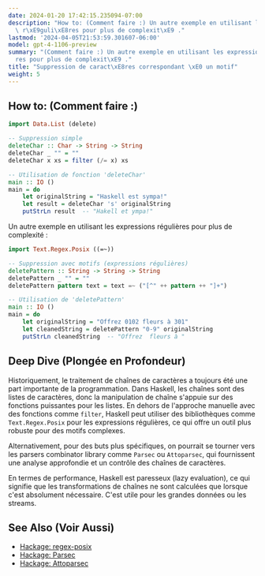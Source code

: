 ```yaml
---
date: 2024-01-20 17:42:15.235094-07:00
description: "How to: (Comment faire :) Un autre exemple en utilisant les expressions\
  \ r\xE9guli\xE8res pour plus de complexit\xE9 ."
lastmod: '2024-04-05T21:53:59.301607-06:00'
model: gpt-4-1106-preview
summary: "(Comment faire :) Un autre exemple en utilisant les expressions r\xE9guli\xE8\
  res pour plus de complexit\xE9 ."
title: "Suppression de caract\xE8res correspondant \xE0 un motif"
weight: 5
---
```


## How to: (Comment faire :)
```haskell
import Data.List (delete)

-- Suppression simple
deleteChar :: Char -> String -> String
deleteChar _ "" = ""
deleteChar x xs = filter (/= x) xs

-- Utilisation de fonction 'deleteChar'
main :: IO ()
main = do
    let originalString = "Haskell est sympa!"
    let result = deleteChar 's' originalString
    putStrLn result  -- "Hakell et ympa!"
```

Un autre exemple en utilisant les expressions régulières pour plus de complexité :

```haskell
import Text.Regex.Posix ((=~))

-- Suppression avec motifs (expressions régulières)
deletePattern :: String -> String -> String
deletePattern _ "" = ""
deletePattern pattern text = text =~ ("[^" ++ pattern ++ "]+")

-- Utilisation de 'deletePattern'
main :: IO ()
main = do
    let originalString = "Offrez 0102 fleurs à 301"
    let cleanedString = deletePattern "0-9" originalString
    putStrLn cleanedString  -- "Offrez  fleurs à "
```

## Deep Dive (Plongée en Profondeur)
Historiquement, le traitement de chaînes de caractères a toujours été une part importante de la programmation. Dans Haskell, les chaînes sont des listes de caractères, donc la manipulation de chaîne s'appuie sur des fonctions puissantes pour les listes. En dehors de l'approche manuelle avec des fonctions comme `filter`, Haskell peut utiliser des bibliothèques comme `Text.Regex.Posix` pour les expressions régulières, ce qui offre un outil plus robuste pour des motifs complexes.

Alternativement, pour des buts plus spécifiques, on pourrait se tourner vers les parsers combinator library comme `Parsec` ou `Attoparsec`, qui fournissent une analyse approfondie et un contrôle des chaînes de caractères.

En termes de performance, Haskell est paresseux (lazy evaluation), ce qui signifie que les transformations de chaînes ne sont calculées que lorsque c'est absolument nécessaire. C'est utile pour les grandes données ou les streams.

## See Also (Voir Aussi)
- [Hackage: regex-posix](https://hackage.haskell.org/package/regex-posix)
- [Hackage: Parsec](https://hackage.haskell.org/package/parsec)
- [Hackage: Attoparsec](https://hackage.haskell.org/package/attoparsec)
